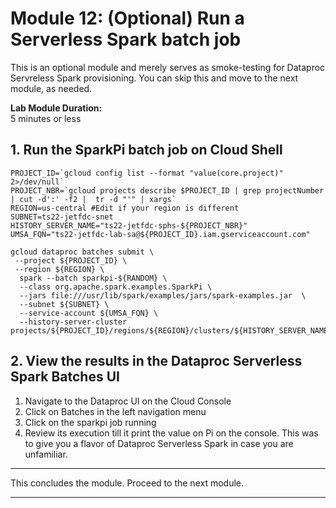 # Module 12: (Optional) Run a Serverless Spark batch job

This is an optional module and merely serves as smoke-testing for Dataproc Servreless Spark provisioning. You can skip this and move to the next module, as needed.

**Lab Module Duration:** <br>
5 minutes or less

## 1. Run the SparkPi batch job on Cloud Shell


```
PROJECT_ID=`gcloud config list --format "value(core.project)" 2>/dev/null`
PROJECT_NBR=`gcloud projects describe $PROJECT_ID | grep projectNumber | cut -d':' -f2 |  tr -d "'" | xargs`
REGION=us-central #Edit if your region is different
SUBNET=ts22-jetfdc-snet
HISTORY_SERVER_NAME="ts22-jetfdc-sphs-${PROJECT_NBR}"
UMSA_FQN="ts22-jetfdc-lab-sa@${PROJECT_ID}.iam.gserviceaccount.com"

gcloud dataproc batches submit \
 --project ${PROJECT_ID} \
 --region ${REGION} \
  spark --batch sparkpi-${RANDOM} \
  --class org.apache.spark.examples.SparkPi \
  --jars file:///usr/lib/spark/examples/jars/spark-examples.jar  \
  --subnet ${SUBNET} \
  --service-account ${UMSA_FQN} \
  --history-server-cluster projects/${PROJECT_ID}/regions/${REGION}/clusters/${HISTORY_SERVER_NAME}
```

## 2. View the results in the Dataproc Serverless Spark Batches UI

1. Navigate to the Dataproc UI on the Cloud Console
2. Click on Batches in the left navigation menu
3. Click on the sparkpi job running
4. Review its execution till it print the value on Pi on the console.
This was to give you a flavor of Dataproc Serverless Spark in case you are unfamiliar.

<hr>

This concludes the module. Proceed to the next module.

<hr>
